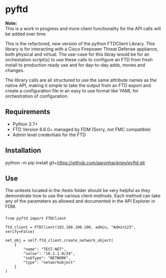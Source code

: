 # pyftd
**Note:**  
This is a work in progress and more client functionality for the API calls will be added over time.

This is the refactored, new version of the python FTDClient Library. This library is for interacting with a Cisco Firepower Threat Defense appliance, both physical and virtual. The use-case for this libray would be for an orchestation script(s) to use these calls to configure an FTD from fresh install to production ready use and for day-to-day adds, moves and changes.

The library calls are all structured to use the same attribute names as the native API, making it simple to take the output from an FTD export and create a configuration file in an easy to use format like YAML for orchestration of configuration.

## Requirements
- Python 3.7+
- FTD Version 6.6.0+ managed by FDM (Sorry, not FMC compatible)
- Admin level credentials for the FTD

## Installation
python -m pip install git+https://github.com/aaronhackney/pyftd.git

## Use
The unitests located in the /tests folder should be very helpful as they demonstrate how to use the various client methods. Each method can take any of the parameters as allowed and documented in the API Explorer in FDM.  

###
```
from pyftd import FTDClient

ftd_client = FTDClient(192.168.100.100, admin, "Admin123", verify=False)

net_obj = self.ftd_client.create_network_object(
    {
        "name": "TEST-NET",  
        "value": "10.1.1.0/24",  
        "subType": "NETWORK",  
        "type": "networkobject"  
    }  
)  
``` 


